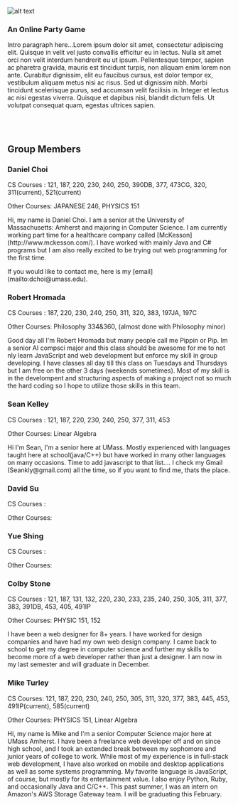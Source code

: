![alt text](https://github.com/umass-cs-326/team-phrase-cards/blob/master/docs/logo.png "Phrase Cards Logo")

### An Online Party Game
<p>Intro paragraph here...Lorem ipsum dolor sit amet, consectetur adipiscing elit. Quisque in velit vel justo convallis efficitur eu in lectus. Nulla sit amet orci non velit interdum hendrerit eu ut ipsum. Pellentesque tempor, sapien ac pharetra gravida, mauris est tincidunt turpis, non aliquam enim lorem non ante. Curabitur dignissim, elit eu faucibus cursus, est dolor tempor ex, vestibulum aliquam metus nisi ac risus. Sed ut dignissim nibh. Morbi tincidunt scelerisque purus, sed accumsan velit facilisis in. Integer et lectus ac nisi egestas viverra. Quisque et dapibus nisi, blandit dictum felis. Ut volutpat consequat quam, egestas ultrices sapien.</p>

<br /><br />

## Group Members

### Daniel Choi
<p>CS Courses : 121, 187, 220, 230, 240, 250, 390DB, 377, 473CG, 320, 311(current), 521(current)</p>
<p>Other Courses: JAPANESE 246, PHYSICS 151</p>
<p>Hi, my name is Daniel Choi. I am a senior at the University of Massachusetts: Amherst and majoring in Computer Science. I am currently working part time for a healthcare company called [McKesson](http://www.mckesson.com/). I have worked with mainly Java and C# programs but I am also really excited to be trying out web programming for the first time.</p>
<p>If you would like to contact me, here is my [email](mailto:dchoi@umass.edu). </p>

### Robert Hromada
<p>CS Courses : 187, 220, 230, 240, 250, 311, 320, 383, 197JA, 197C</p>
<p>Other Courses: Philosophy 334&360, (almost done with Philosophy minor)</p>
<p>Good day all I'm Robert Hromada but many people call me Pippin or Pip.  Im a senior AI compsci major and this class should be awesome for me to not nly learn JavaScript and web development but enforce my skill in group developing.  I have classes all day till this class on Tuesdays and Thursdays but I am free on the other 3 days (weekends sometimes).  Most of my skill is in the develompent and structuring aspects of making a project not so much the hard coding so I hope to utilize those skills in this team.  </p>

### Sean Kelley
<p>CS Courses : 121, 187, 220, 230, 240, 250, 377, 311, 453</p>
<p>Other Courses: Linear Algebra</p>
<p> Hi I'm Sean, I'm a senior here at UMass. Mostly experienced with languages taught here at school(java/C++) but have worked in many other languages on many occasions. Time to add javascript to that list.... I check my Gmail (Seankly@gmail.com) all the time, so if you want to find me, thats the place.</p>

### David Su
<p>CS Courses : </p>
<p>Other Courses: </p>
<p></p>

### Yue Shing
<p>CS Courses : </p>
<p>Other Courses: </p>
<p></p>

### Colby Stone
<p>CS Courses : 121, 187, 131, 132, 220, 230, 233, 235, 240, 250, 305, 311, 377, 383, 391DB, 453, 405, 491IP</p>
<p>Other Courses: PHYSIC 151, 152</p>
<p>I have been a web designer for 8+ years. I have worked for design companies and have had my own web design company. I came back to school to get my degree in computer science and further my skills to become more of a web developer rather than just a designer. I am now in my last semester and will graduate in December.</p>


### Mike Turley
<p>CS Courses: 121, 187, 220, 230, 240, 250, 305, 311, 320, 377, 383, 445, 453, 491IP(current), 585(current)</p>
<p>Other Courses: PHYSICS 151, Linear Algebra</p>
<p>Hi, my name is Mike and I'm a senior Computer Science major here at UMass Amherst.  I have been a freelance web developer off and on since high school, and I took an extended break between my sophomore and junior years of college to work.  While most of my experience is in full-stack web development, I have also worked on mobile and desktop applications as well as some systems programming.  My favorite language is JavaScript, of course, but mostly for its entertainment value.  I also enjoy Python, Ruby, and occasionally Java and C/C++.  This past summer, I was an intern on Amazon's AWS Storage Gateway team.  I will be graduating this February.</p>
